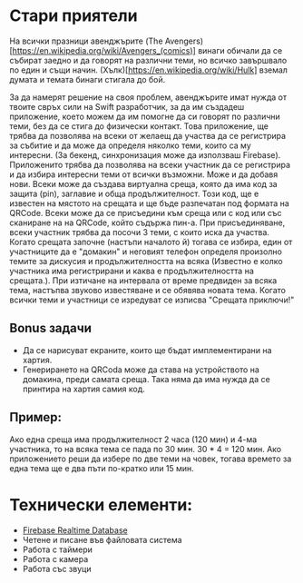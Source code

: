 # Стари приятели

На всички празници авенджърите (The Avengers)[https://en.wikipedia.org/wiki/Avengers_(comics)] винаги обичали да се събират заедно и да говорят на различни теми, но всичко завършвало по един и същи начин. (Хълк)[https://en.wikipedia.org/wiki/Hulk] вземал думата и темата бинаги стигала до бой.

За да намерят решение на своя проблем, авенджърите имат нужда от твоите свръх сили на Swift разработчик, за да им създадеш приложение, което можем да им помогне да си говорят по различни теми, без да се стига до физически контакт. Това приложение, ще трябва да позволява на всеки от желаещ да участва да се регистрира за събитие и да може да определя няколко теми, които са му интересни. (За бекенд, синхронизация може да използваш Firebase).
Приложенито трябва да позволява на всеки участник да се регистрира и да избира интересни теми от всички възможни. Може и да добавя нови.
Всеки може да създава виртуална среща, която да има код за защита (pin), заглавие и обща продължителност. Този код, ще е известен на мястото на срещата и ще бъде разпечатан под формата на QRCode. 
Всеки може да се присъедини към среща или с код или със сканиране на на QRCode, който съдържа пин-а. При присъединяване, всеки участник трябва да посочи 3 теми, с които иска да участва. Когато срещата започне (настъпи началото й) тогава се избира, един от участниците да е "домакин" и неговият телефон определя произолно темите за дискусия и продължителността на всяка (Известно е колко участника има регистрирани и каква е продължителността на срещата.). При изтичане на интервала от време предвиден за всяка тема, настъпва звуково известяване и се обявява новата тема. Когато всички теми и участници се изредуват се изписва "Срещата приключи!"

## Bonus задачи

* Да се нарисуват екраните, които ще бъдат имплементирани на хартия.
* Генерирането на QRCoda може да става на устройството на домакина, преди самата среща. Така няма да има нужда да се принтира на хартия самия код.

## Пример:

Ако една среща има продължителност 2 часа (120 мин) и 4-ма участника, то на всяка тема се пада по 30 мин. 30 * 4 = 120 мин. Ако приложението реши да избере по две теми на човек, тогава времето за една тема ще е два пъти по-кратко или 15 мин.

# Технически елементи:

- [Firebase Realtime Database](https://firebase.google.com/docs/database/ios/start)
- Четене и писане във файловата система
- Работа с таймери
- Работа с камера
- Работа със звуци
